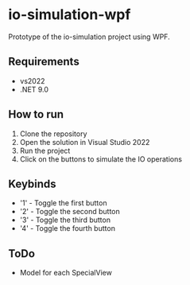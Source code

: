 # io-simulation-wpf

Prototype of the io-simulation project using WPF.

## Requirements
- vs2022
- .NET 9.0

## How to run
1. Clone the repository
2. Open the solution in Visual Studio 2022
3. Run the project
4. Click on the buttons to simulate the IO operations

## Keybinds
- '1' - Toggle the first button
- '2' - Toggle the second button
- '3' - Toggle the third button
- '4' - Toggle the fourth button

## ToDo
- Model for each SpecialView